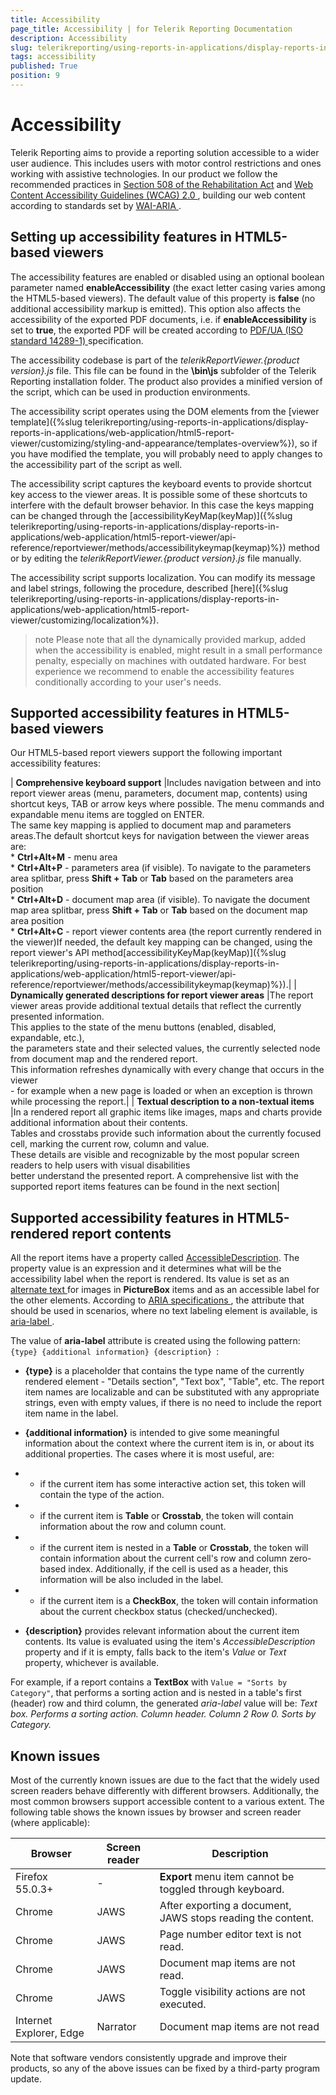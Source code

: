 ```yaml
---
title: Accessibility
page_title: Accessibility | for Telerik Reporting Documentation
description: Accessibility
slug: telerikreporting/using-reports-in-applications/display-reports-in-applications/web-application/accessibility
tags: accessibility
published: True
position: 9
---
```


# Accessibility



Telerik Reporting aims to provide a reporting solution accessible to a wider user audience.
        This includes users with motor control restrictions and ones working with assistive technologies.
        In our product we follow the recommended practices in
        [Section 508 of the Rehabilitation Act](http://www.section508.gov/)
        and
        [
            Web Content Accessibility Guidelines (WCAG) 2.0
          ](https://www.w3.org/TR/WCAG20/), building our web content according to standards set by
        [
            WAI-ARIA
          ](https://www.w3.org/TR/wai-aria-practices/).
      

## Setting up accessibility features in HTML5-based viewers

The accessibility features are enabled or disabled using an optional boolean parameter named __enableAccessibility__
          (the exact letter casing varies among the HTML5-based viewers). The default value of this property is __false__
          (no additional accessibility markup is emitted). This option also affects the accessibility of the exported PDF documents, i.e. if __enableAccessibility__
          is set to __true__, the exported PDF will be created according to
          [
              PDF/UA (ISO standard 14289-1)
            ](https://en.wikipedia.org/wiki/PDF/UA)
          specification.
        

The accessibility codebase is part of the
          *telerikReportViewer.{product version}.js* file.
          This file can be found in the __\bin\js__ subfolder of the Telerik Reporting installation folder.
          The product also provides a minified version of the script, which can be used in production environments.
        

The accessibility script operates using the DOM elements from the
          [viewer template]({%slug telerikreporting/using-reports-in-applications/display-reports-in-applications/web-application/html5-report-viewer/customizing/styling-and-appearance/templates-overview%}),
          so if you have modified the template, you will probably need to apply changes to the accessibility part of the script as well.
        

The accessibility script captures the keyboard events to provide shortcut key access to the viewer areas.
          It is possible some of these shortcuts to interfere with the default browser behavior.
          In this case the keys mapping can be changed through the [accessibilityKeyMap(keyMap)]({%slug telerikreporting/using-reports-in-applications/display-reports-in-applications/web-application/html5-report-viewer/api-reference/reportviewer/methods/accessibilitykeymap(keymap)%}) method or by editing the
          *telerikReportViewer.{product version}.js* file manually.
        

The accessibility script supports localization. You can modify its message and label strings, following the procedure, described
          [here]({%slug telerikreporting/using-reports-in-applications/display-reports-in-applications/web-application/html5-report-viewer/customizing/localization%}).
        

>note Please note that all the dynamically provided markup, added when the accessibility is enabled,            might result in a small performance penalty, especially on machines with outdated hardware.            For best experience we recommend to enable the accessibility features conditionally according to your user's needs.          


## Supported accessibility features in HTML5-based viewers

Our HTML5-based report viewers support the following important accessibility features:
        



| __Comprehensive keyboard support__ |Includes navigation between and into report viewer areas (menu, parameters, document map, contents) using<br/>                shortcut keys, TAB or arrow keys where possible. The menu commands and expandable menu items are toggled on ENTER.<br/>                The same key mapping is applied to document map and parameters areas.The default shortcut keys for navigation between the viewer areas are:<br/>*  __Ctrl+Alt+M__ - menu area<br/>*  __Ctrl+Alt+P__ - parameters area (if visible). To navigate to the parameters area splitbar, press __Shift + Tab__ or __Tab__ based on the parameters area position<br/>*  __Ctrl+Alt+D__ - document map area (if visible). To navigate the document map area splitbar, press __Shift + Tab__ or __Tab__ based on the document map area position<br/>*  __Ctrl+Alt+C__ - report viewer contents area (the report currently rendered in the viewer)If needed, the default key mapping can be changed, using the report viewer's API method[accessibilityKeyMap(keyMap)]({%slug telerikreporting/using-reports-in-applications/display-reports-in-applications/web-application/html5-report-viewer/api-reference/reportviewer/methods/accessibilitykeymap(keymap)%}).|
| __Dynamically generated descriptions for report viewer areas__ |The report viewer areas provide additional textual details that reflect the currently presented information.<br/>                This applies to the state of the menu buttons (enabled, disabled, expandable, etc.),<br/>                the parameters state and their selected values, the currently selected node from document map and the rendered report.<br/>                This information refreshes dynamically with every change that occurs in the viewer<br/>                - for example when a new page is loaded or when an exception is thrown while processing the report.|
| __Textual description to a non-textual items__ |In a rendered report all graphic items like images, maps and charts provide additional information about their contents.<br/>                Tables and crosstabs provide such information about the currently focused cell, marking the current row, column and value.<br/>                These details are visible and recognizable by the most popular screen readers to help users with visual disabilities<br/>                better understand the presented report. A comprehensive list with the supported report items features can be found in the next section|




## Supported accessibility features in HTML5-rendered report contents

All the report items have a property called [AccessibleDescription](/reporting/api/Telerik.Reporting.ReportItemBase#collapsible-Telerik_Reporting_ReportItemBase_AccessibleDescription).
          The property value is an expression and it determines what will be the accessibility label when the report is rendered.
          Its value is set as an
          [
              alternate text
            ](https://www.w3schools.com/tags/att_img_alt.asp) for images in __PictureBox__ items and as an accessible label for the other elements. According to
          [
              ARIA specifications
            ](https://developer.mozilla.org/en-US/docs/Web/Accessibility/ARIA)
          , the attribute that should be used in scenarios, where no text labeling element is available, is
          [
              aria-label
            ](https://www.w3.org/TR/wai-aria/states_and_properties#aria-label).
        

The value of
          __aria-label__
          attribute is created using the following pattern: `{type} {additional information} {description} `:
        

* __{type}__ is a placeholder that contains the type name of the currently rendered element - "Details section", "Text box", "Table", etc.
              The report item names are localizable and can be substituted with any appropriate strings, even with empty values, if there is no need to include the report item name in the label.
            

* __{additional information}__ is intended to give some meaningful information about the context where the current item is in, or about its additional properties.
              The cases where it is most useful, are:
            

* - if the current item has some interactive action set, this token will contain the type of the action.
                

* - if the current item is __Table__ or __Crosstab__, the token will contain information about the row and column count.
                

* - if the current item is nested in a __Table__ or __Crosstab__, the token will contain information
                  about the current cell's row and column zero-based index.
                  Additionally, if the cell is used as a header, this information will be also included in the label.
                

* - if the current item is a __CheckBox__, the token will contain information about the current checkbox status (checked/unchecked).
                

* __{description}__ provides relevant information about the current item contents. Its value is evaluated using the item's
              *AccessibleDescription* property and if it is empty, falls back to the item's
              *Value* or *Text* property, whichever is available.
            

For example, if a report contains a __TextBox__ with `Value = "Sorts by Category"`,
          that performs a sorting action and is nested in a table's first (header) row and third column,
          the generated *aria-label* value will be:
          *Text box. Performs a sorting action. Column header. Column 2 Row 0. Sorts by Category.*

## Known issues

Most of the currently known issues are due to the fact that the widely used screen readers behave differently with different browsers.
          Additionally, the most common browsers support accessible content to a various extent.
          The following table shows the known issues by browser and screen reader (where applicable):
        


| Browser | Screen reader | Description |
| ------ | ------ | ------ |
|Firefox 55.0.3+|-| __Export__ menu item cannot be toggled through keyboard.|
|Chrome|JAWS|After exporting a document, JAWS stops reading the content.|
|Chrome|JAWS|Page number editor text is not read.|
|Chrome|JAWS|Document map items are not read.|
|Chrome|JAWS|Toggle visibility actions are not executed.|
|Internet Explorer, Edge|Narrator|Document map items are not read|




Note that software vendors consistently upgrade and improve their products, so any of the above issues can be fixed by a third-party program update.
        

